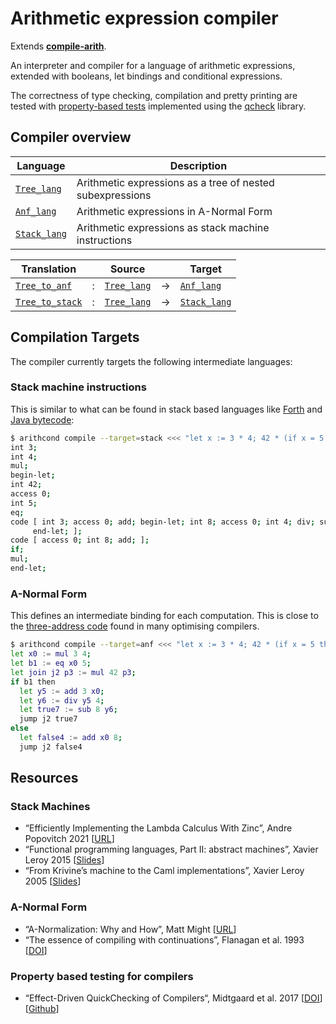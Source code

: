 # Arithmetic expression compiler

Extends [**compile-arith**](../compile-arith).

An interpreter and compiler for a language of arithmetic expressions, extended
with booleans, let bindings and conditional expressions.

The correctness of type checking, compilation and pretty printing are tested
with [property-based tests](./test/properties.ml) implemented using the [qcheck]
library.

## Compiler overview

| Language       | Description                  |
| -------------- | ---------------------------- |
| [`Tree_lang`]  | Arithmetic expressions as a tree of nested subexpressions |
| [`Anf_lang`]   | Arithmetic expressions in A-Normal Form |
| [`Stack_lang`] | Arithmetic expressions as stack machine instructions |

[`Tree_lang`]: ./lib/tree_lang.ml
[`Anf_lang`]: ./lib/anf_lang.ml
[`Stack_lang`]: ./lib/stack_lang.ml

| Translation       |   | Source        |   | Target         |
| ----------------- | - | ------------- | - | -------------- |
| [`Tree_to_anf`]   | : | [`Tree_lang`] | → | [`Anf_lang`]   |
| [`Tree_to_stack`] | : | [`Tree_lang`] | → | [`Stack_lang`] |

[`Tree_to_anf`]: ./lib/tree_to_anf.ml
[`Tree_to_stack`]: ./lib/tree_to_stack.ml

## Compilation Targets

The compiler currently targets the following intermediate languages:

### Stack machine instructions

This is similar to what can be found in stack based languages like [Forth] and
[Java bytecode]:

```sh
$ arithcond compile --target=stack <<< "let x := 3 * 4; 42 * (if x = 5 then (let y := 3 + x; 8 - y / 4) else x + 8)"
int 3;
int 4;
mul;
begin-let;
int 42;
access 0;
int 5;
eq;
code [ int 3; access 0; add; begin-let; int 8; access 0; int 4; div; sub;
     end-let; ];
code [ access 0; int 8; add; ];
if;
mul;
end-let;
```

### A-Normal Form

This defines an intermediate binding for each computation. This is close to
the [three-address code] found in many optimising compilers.

```sh
$ arithcond compile --target=anf <<< "let x := 3 * 4; 42 * (if x = 5 then (let y := 3 + x; 8 - y / 4) else x + 8)"
let x0 := mul 3 4;
let b1 := eq x0 5;
let join j2 p3 := mul 42 p3;
if b1 then
  let y5 := add 3 x0;
  let y6 := div y5 4;
  let true7 := sub 8 y6;
  jump j2 true7
else
  let false4 := add x0 8;
  jump j2 false4
```

[Forth]: https://en.wikipedia.org/wiki/Forth_(programming_language)
[Java bytecode]: https://en.wikipedia.org/wiki/Java_bytecode
[three-address code]: https://en.wikipedia.org/wiki/Three-address_code
[qcheck]: https://github.com/c-cube/qcheck

## Resources

### Stack Machines

- “Efficiently Implementing the Lambda Calculus With Zinc”, Andre Popovitch 2021
  [[URL](https://blog.andrepopovitch.com/zinc/)]
- “Functional programming languages, Part II: abstract machines”, Xavier Leroy 2015
  [[Slides](https://xavierleroy.org/mpri/2-4/machines.pdf)]
- “From Krivine’s machine to the Caml implementations”, Xavier Leroy 2005
  [[Slides](https://xavierleroy.org/talks/zam-kazam05.pdf)]

### A-Normal Form

- “A-Normalization: Why and How”, Matt Might
  [[URL](https://matt.might.net/articles/a-normalization/)]
- “The essence of compiling with continuations”, Flanagan et al. 1993
  [[DOI](https://doi.org/10.1145/173262.155113)]

### Property based testing for compilers

- “Effect-Driven QuickChecking of Compilers“, Midtgaard et al. 2017
  [[DOI](https://doi.org/10.1145/3110259)]
  [[Github](https://github.com/jmid/efftester/)]
